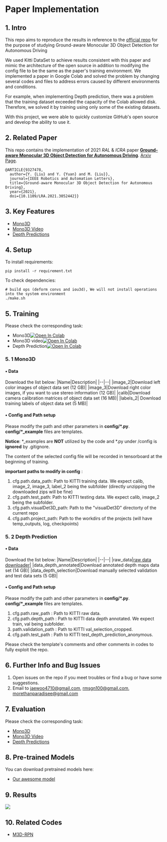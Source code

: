 # Paper Implementation

##  1. Intro
This repo aims to reproduce the results in reference to the [official repo](https://github.com/Owen-Liuyuxuan/visualDet3D) for the purpose of studying Ground-aware Monocular 3D Object Detection for Autonomous Driving

We used Kitti DataSet to achieve results consistent with this paper and mimic the architecture of the open source in addition to modifying the config file to be the same as the paper's training environment.
We implemented a paper in Google Colab and solved the problem by changing several codes and files to address errors caused by different environments and conditions. 

For example, when implementing Depth prediction, there was a problem that the training dataset exceeded the capacity of the Colab allowed disk. 
Therefore, we solved it by training using only some of the existing datasets. 

With this project, we were able to quickly customize GitHub's open source and develop the ability to use it.


## 2. Related Paper

This repo contains the implementation of 2021 *RAL* \& *ICRA* paper [**Ground-aware Monocular 3D Object Detection for Autonomous Driving**](https://ieeexplore.ieee.org/document/9327478). [Arxiv Page](https://arxiv.org/abs/2102.00690). 
```
@ARTICLE{9327478,
  author={Y. {Liu} and Y. {Yuan} and M. {Liu}},
  journal={IEEE Robotics and Automation Letters}, 
  title={Ground-aware Monocular 3D Object Detection for Autonomous Driving}, 
  year={2021},
  doi={10.1109/LRA.2021.3052442}}
```
## 3. Key Features

- [Mono3D](demos/mono3D/)
- [Mono3D Video](demos/mono3D_video/)
- [Depth Predictions](demos/mono_Depth/)



## 4. Setup

To install requirements:
```setup
pip install -r requirement.txt
```
To check dependencies:
```setup
# build ops (deform convs and iou3d), We will not install operations into the system environment
./make.sh
```

## 5. Training

Please check the corresponding task: 
- Mono3D[![Open In Colab](https://colab.research.google.com/assets/colab-badge.svg)](demos/mono3D/Final_Visualize_test_3D_MONO.ipynb)
- Mono3D video[![Open In Colab](https://colab.research.google.com/assets/colab-badge.svg)](demos/mono3D_video/Final_Visualize_test_3D_video_MONO.ipynb)
- Depth Prediction[![Open In Colab](https://colab.research.google.com/assets/colab-badge.svg)](demos/mono_Depth/Final_Visualize_test_3d_MONO_depth.ipynb)

### 5. 1 Mono3D 
#### • Data

Download the list below:
|Name|Description|
|--|--|
|image_2|Download left color images of object data set (12 GB)|
|image_3|Download right color images, if you want to use stereo information (12 GB)|
|calib|Download camera calibration matrices of object data set (16 MB)|
|labels_2| Download training labels of object data set (5 MB)|


#### • Config and Path setup

Please modify the path and other parameters in **config/\*.py**. **config/\*_example** files are templates.

**Notice**:
*_examples are **NOT** utilized by the code and \*.py under /config is **ignored** by .gitignore.

The content of the selected config file will be recorded in tensorboard at the beginning of training.

**important paths to modify in config** :
1. cfg.path.data_path: Path to KITTI training data. We expect calib, image_2, image_3, label_2 being the subfolder (directly unzipping the downloaded zips will be fine)
2. cfg.path.test_path: Path to KITTI testing data.  We expect calib, image_2 being the subfolder.
3. cfg.path.visualDet3D_path: Path to the "visualDet3D" directorty of the current repo
4. cfg.path.project_path: Path to the workdirs of the projects (will have temp_outputs, log, checkpoints)

### 5. 2 Depth Prediction
#### • Data

Download the list below:
|Name|Description|
|--|--|
|raw_data|[raw data downloader](https://github.com/Deepak3994/Kitti-Dataset.git)|
|data_depth_annotated|Download annotated depth maps data set (14 GB)|
|data_depth_selection|Download manually selected validation and test data sets (5 GB)|


#### • Config and Path setup

Please modify the path and other parameters in **config/\*.py**. **config/\*_example** files are templates.

1. cfg.path.raw_path : Path to KITTI raw data.
2. cfg.path.depth_path : Path to KITTI data depth annotated. We expect train, val being subfolder.
3. path.validation_path : Path to KITTI val_selection_cropped.
4. cfg.path.test_path : Path to KITTI test_depth_prediction_anonymous.

Please check the template's comments and other comments in codes to fully exploit the repo.


## 6. Further Info and Bug Issues

1. Open issues on the repo if you meet troubles or find a bug or have some suggestions.
2. Email to jaewoo4710@gmail.com, rmsgn100@gmail.com, morethanparadisee@gmail.com

## 7. Evaluation

Please check the corresponding task: 
- [Mono3D](demos/mono3D/)
- [Mono3D Video](demos/mono3D_video/)
- [Depth Predictions](demos/mono_Depth/)


## 8. Pre-trained Models

You can download pretrained models here:

- [Our awesome model](https://github.com/mnshtxp/Proj2_visualDet3D/releases/tag/1.0)


## 9. Results

<img src = "https://github.com/mnshtxp/Proj2_visualDet3D/blob/main/docs/result.gif?raw=true">

## 10. Related Codes
- [M3D-RPN](https://github.com/garrickbrazil/M3D-RPN)

